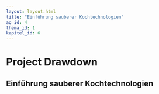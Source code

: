 ```yaml
---
layout: layout.html
title: "Einführung sauberer Kochtechnologien"
ag_id: 4
thema_id: 1
kapitel_id: 6
---
```


# Project Drawdown

## Einführung sauberer Kochtechnologien
